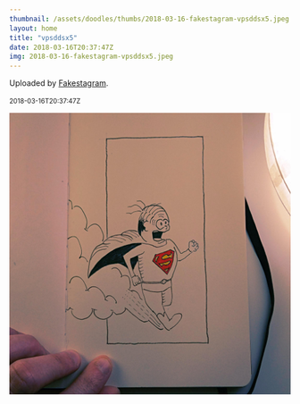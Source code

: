 ```yaml
---
thumbnail: /assets/doodles/thumbs/2018-03-16-fakestagram-vpsddsx5.jpeg
layout: home
title: "vpsddsx5"
date: 2018-03-16T20:37:47Z
img: 2018-03-16-fakestagram-vpsddsx5.jpeg
---
```


Uploaded by [Fakestagram](https://github.com/opyate/fakestagram).

<small>2018-03-16T20:37:47Z</small>

![Uploaded by Fakestagram](2018-03-16-fakestagram-vpsddsx5.jpeg)
